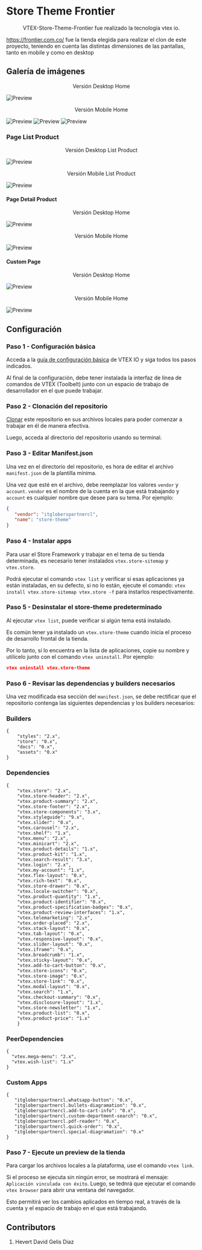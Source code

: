 # Store Theme Frontier  
<center> VTEX-Store-Theme-Frontier fue realizado la tecnología vtex io. </center>




https://frontier.com.co/ fue la tienda elegida para realizar el clon de este proyecto, teniendo en cuenta las distintas dimensiones de las pantallas, tanto en mobile y como en desktop

## Galería de imágenes 

 <center> Versión Desktop Home </center>

![Preview](../assets/documentacion/vista-home-desktop.gif)

 <center> Versión Mobile Home </center>

![Preview](../assets/documentacion/vista1-mobile.png)
![Preview](../assets/documentacion/vista2-mobile.png)
![Preview](../assets/documentacion/vista3-mobile.png)


### Page List Product
 <center> Versión Desktop List Product </center>


![Preview](../assets/documentacion/page-produc.gif)

 <center>Versión Mobile List Product </center>

![Preview](../assets/documentacion/vista1-mobile-list-product.png)

#### Page Detail Product
 <center> Versión Desktop Home </center>

![Preview](../assets/documentacion/page-produc-details.gif)


 <center> Versión Mobile Home </center>

![Preview](../assets/documentacion/vista1-mobile-detailst-product.png)

#### Custom Page

 <center> Versión Desktop Home </center>

![Preview](../assets/documentacion/custom-page-desktop.png)

 <center> Versión Mobile Home </center>

![Preview](../assets/documentacion/custom-page-mobile.png)





## Configuración
### Paso 1 - Configuración básica

Acceda a la [guía de configuración básica](https://vtex.io/docs/getting-started/build-stores-with-store-framework/1) de VTEX IO y siga todos los pasos indicados.

Al final de la configuración, debe tener instalada la interfaz de línea de comandos de VTEX (Toolbelt) junto con un espacio de trabajo de desarrollador en el que puede trabajar.

### Paso 2 - Clonación del repositorio

[Clonar](https://github.com/LauraCastellanos13/VTEX-Store-Theme-Olimpica) este repositorio en sus archivos locales para poder comenzar a trabajar en él de manera efectiva.

Luego, acceda al directorio del repositorio usando su terminal.

### Paso 3 - Editar Manifest.json

Una vez en el directorio del repositorio, es hora de editar el archivo `manifest.json` de la plantilla mínima.

Una vez que esté en el archivo, debe reemplazar los valores `vendor` y `account`. `vendor` es el nombre de la cuenta en la que está trabajando y `account` es cualquier nombre que desee para su tema. Por ejemplo:

```json
{
   "vendor": "itgloberspartnercl",
   "name": "store-theme"
}
```

### Paso 4 - Instalar apps 

Para usar el Store Framework y trabajar en el tema de su tienda determinada, es necesario tener instalados `vtex.store-sitemap` y `vtex.store`.

Podrá ejecutar el comando `vtex list` y verificar si esas aplicaciones ya están instaladas, en su defecto, si no lo están, ejecute el comando: `vtex install vtex.store-sitemap vtex.store -f` para instarlos respectivamente.

### Paso 5 - Desinstalar el store-theme predeterminado

Al ejecutar `vtex list`, puede verificar si algún tema está instalado.

Es común tener ya instalado un `vtex.store-theme` cuando inicia el proceso de desarrollo frontal de la tienda.

Por lo tanto, si lo encuentra en la lista de aplicaciones, copie su nombre y utilícelo junto con el comando `vtex uninstall`. Por ejemplo:

```json
vtex uninstall vtex.store-theme
```

### Paso 6 - Revisar las dependencias y builders necesarios

Una vez modificada esa sección del `manifest.json`, se debe rectificar que el repositorio contenga las siguientes dependencias y los builders necesarios:
### Builders 

```
{
    "styles": "2.x",
    "store": "0.x",
    "docs": "0.x",
    "assets": "0.x"
}
```

###  Dependencies

```
{
    "vtex.store": "2.x",
    "vtex.store-header": "2.x",
    "vtex.product-summary": "2.x",
    "vtex.store-footer": "2.x",
    "vtex.store-components": "3.x",
    "vtex.styleguide": "9.x",
    "vtex.slider": "0.x",
    "vtex.carousel": "2.x",
    "vtex.shelf": "1.x",
    "vtex.menu": "2.x",
    "vtex.minicart": "2.x",
    "vtex.product-details": "1.x",
    "vtex.product-kit": "1.x",
    "vtex.search-result": "3.x",
    "vtex.login": "2.x",
    "vtex.my-account": "1.x",
    "vtex.flex-layout": "0.x",
    "vtex.rich-text": "0.x",
    "vtex.store-drawer": "0.x",
    "vtex.locale-switcher": "0.x",
    "vtex.product-quantity": "1.x",
    "vtex.product-identifier": "0.x",
    "vtex.product-specification-badges": "0.x",
    "vtex.product-review-interfaces": "1.x",
    "vtex.telemarketing": "2.x",
    "vtex.order-placed": "2.x",
    "vtex.stack-layout": "0.x",
    "vtex.tab-layout": "0.x",
    "vtex.responsive-layout": "0.x",
    "vtex.slider-layout": "0.x",
    "vtex.iframe": "0.x",
    "vtex.breadcrumb": "1.x",
    "vtex.sticky-layout": "0.x",
    "vtex.add-to-cart-button": "0.x",
    "vtex.store-icons": "0.x",
    "vtex.store-image": "0.x",
    "vtex.store-link": "0.x",
    "vtex.modal-layout": "0.x",
    "vtex.search": "1.x",
    "vtex.checkout-summary": "0.x",
    "vtex.disclosure-layout": "1.x",
    "vtex.store-newsletter": "1.x",
    "vtex.product-list": "0.x",
    "vtex.product-price": "1.x"
    }
```
### PeerDependencies

```
{
  "vtex.mega-menu": "2.x",
  "vtex.wish-list": "1.x"
}
```

### Custom Apps

```
{
   "itgloberspartnercl.whatsapp-button": "0.x",
   "itgloberspartnercl.bullets-diagramation": "0.x",
   "itgloberspartnercl.add-to-cart-info": "0.x",
   "itgloberspartnercl.custom-department-search": "0.x",
   "itgloberspartnercl.pdf-reader": "0.x",
   "itgloberspartnercl.quick-order": "0.x",
   "itgloberspartnercl.special-diagramation": "0.x"
}
```


### Paso 7 - Ejecute un preview de la tienda

Para cargar los archivos locales a la plataforma, use el comando `vtex link`.

Si el proceso se ejecuta sin ningún error, se mostrará el mensaje: `Aplicación vinculada con éxito`. Luego, se tednrá que ejecutar el comando `vtex browser` para abrir una ventana del navegador.

Esto permitirá ver los cambios aplicados en tiempo real, a través de la cuenta y el espacio de trabajo en el que está trabajando.

## Contributors
1. Hevert David Gelis Diaz